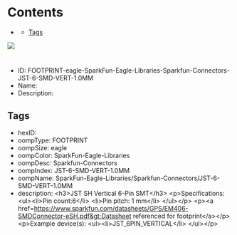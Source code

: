 



Contents
========

* [](#)
	* [Tags](#tags)
  
![][im]
# 

- ID: FOOTPRINT-eagle-SparkFun-Eagle-Libraries-Sparkfun-Connectors-JST-6-SMD-VERT-1.0MM
- Name: 
- Description: 

## Tags

- hexID: 
- oompType: FOOTPRINT
- oompSize: eagle
- oompColor: SparkFun-Eagle-Libraries
- oompDesc: Sparkfun-Connectors
- oompIndex: JST-6-SMD-VERT-1.0MM
- oompName: SparkFun-Eagle-Libraries/Sparkfun-Connectors/JST-6-SMD-VERT-1.0MM
- description: &lt;h3&gt;JST SH Vertical 6-Pin SMT&lt;/h3&gt;
&lt;p&gt;Specifications:
&lt;ul&gt;&lt;li&gt;Pin count:6&lt;/li&gt;
&lt;li&gt;Pin pitch: 1 mm&lt;/li&gt;
&lt;/ul&gt;&lt;/p&gt;
&lt;p&gt;&lt;a href=https://www.sparkfun.com/datasheets/GPS/EM406-SMDConnector-eSH.pdf&gt;Datasheet referenced for footprint&lt;/a&gt;&lt;/p&gt;
&lt;p&gt;Example device(s):
&lt;ul&gt;&lt;li&gt;JST_6PIN_VERTICAL&lt;/li&gt;
&lt;/ul&gt;&lt;/p&gt;



[im]: image.png
